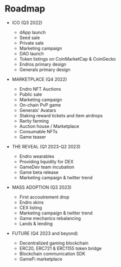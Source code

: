 # Roadmap

- ICO (Q3 2022)
    - dApp launch
    - Seed sale
    - Private sale
    - Marketing campaign
    - DAO launch
    - Token listings on CoinMarketCap & CoinGecko
    - Endros primary design
    - Generals primary design


- MARKETPLACE (Q4 2022)
    - Endro NFT Auctions
    - Public sale
    - Marketing campaign
    - On-chain PvP game
    - Generals' Avatars
    - Staking reward tickets and item airdrops
    - Rarity farming
    - Auction house / Marketplace
    - Consumable NFTs
    - Game teaser


- THE REVEAL (Q1 2023-Q2 2023)
    - Endro wearables
    - Providing liquidity for DEX
    - GameDev team incubation
    - Game beta release
    - Marketing campaign & twitter trend


- MASS ADOPTION (Q3 2023)
    - First accoutrement drop
    - Endro skins
    - CEX listing
    - Marketing campaign & twitter trend
    - Game mechanics rebalancing
    - Lands & lending


- FUTURE (Q4 2023 and beyond)
    - Decentralized gaming blockchain
    - ERC20, ERC721 & ERC1155 token bridge
    - Blockchain communication SDK
    - GameFi marketplace